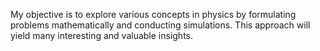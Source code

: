 My objective is to explore various concepts in physics by formulating problems mathematically and conducting simulations. This approach will yield many interesting and valuable insights.